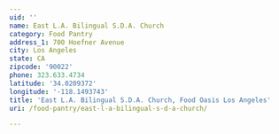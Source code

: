 ```yaml
---
uid: ''
name: East L.A. Bilingual S.D.A. Church
category: Food Pantry
address_1: 700 Hoefner Avenue
city: Los Angeles
state: CA
zipcode: '90022'
phone: 323.633.4734
latitude: '34.0209372'
longitude: '-118.1493743'
title: 'East L.A. Bilingual S.D.A. Church, Food Oasis Los Angeles'
uri: /food-pantry/east-l-a-bilingual-s-d-a-church/

---
```

